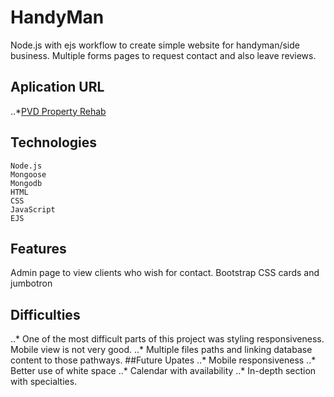 
# HandyMan
  Node.js with ejs workflow to create simple website for handyman/side business. 
  Multiple forms pages to request contact and also leave reviews. 
## Aplication URL
..*[PVD Property Rehab](https://pvdrehab.herokuapp.com/)
## Technologies
    Node.js
    Mongoose
    Mongodb
    HTML
    CSS
    JavaScript
    EJS
## Features
  Admin page to view clients who wish for contact.
  Bootstrap CSS cards and jumbotron
## Difficulties
 ..* One of the most difficult parts of this project was styling responsiveness. Mobile view is not very good.
 ..* Multiple files paths and linking database content to those pathways.
##Future Upates
  ..* Mobile responsiveness
  ..* Better use of white space
  ..* Calendar with availability
  ..* In-depth section with specialties.
   
